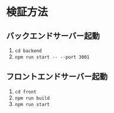 # 検証方法

## バックエンドサーバー起動

1. `cd backend`
2. `npm run start -- --port 3001`

## フロントエンドサーバー起動

1. `cd front`
2. `npm run build`
3. `npm run start`
